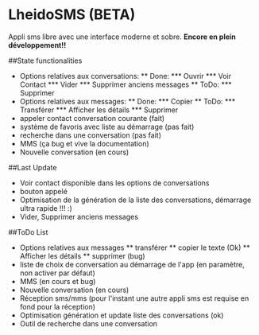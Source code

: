 LheidoSMS (BETA)
=========

Appli sms libre avec une interface moderne et sobre.
**Encore en plein développement!!**

##State functionalities
 * Options relatives aux conversations:
 ** Done:
 *** Ouvrir
 *** Voir Contact
 *** Vider
 *** Supprimer anciens messages
 ** ToDo:
 *** Supprimer
 * Options relatives aux messages:
 ** Done:
 *** Copier
 ** ToDo:
 *** Transférer
 *** Afficher les détails
 *** Supprimer
 * appeler contact conversation courante (fait)
 * système de favoris avec liste au démarrage (pas fait)
 * recherche dans une conversation (pas fait)
 * MMS (ça bug et vive la documentation)
 * Nouvelle conversation (en cours)

##Last Update
 * Voir contact disponible dans les options de conversations
 * bouton appelé
 * Optimisation de la génération de la liste des conversations, démarrage ultra rapide !!! :)
 * Vider, Supprimer anciens messages

##ToDo List
 * Options relatives aux messages
 ** transférer
 ** copier le texte (Ok)
 ** Afficher les détails
 ** supprimer (bug)
 * liste de choix de conversation au démarrage de l'app (en paramètre, non activer par défaut)
 * MMS (en cours et bug)
 * Nouvelle conversation (en cours)
 * Réception sms/mms (pour l'instant une autre appli sms est requise en fond pour la réception)
 * Optimisation génération et update liste des conversations (ok)
 * Outil de recherche dans une conversation
